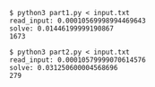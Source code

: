 ```commandline
$ python3 part1.py < input.txt
read_input: 0.00010569998994469643
solve: 0.01446199999190867
1673
```

```commandline
$ python3 part2.py < input.txt
read_input: 0.00010579999070614576
solve: 0.031250600004568696
279
```
